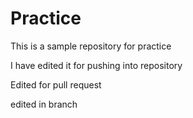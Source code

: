 # Practice
This is a sample repository for practice

I have edited it for pushing into repository

Edited for pull request

edited in branch 
